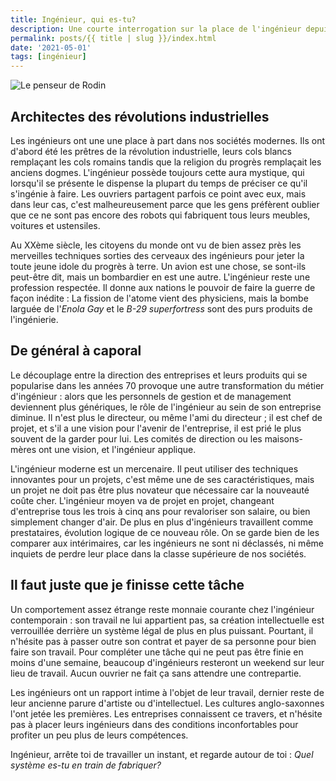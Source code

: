 ```yaml
---
title: Ingénieur, qui es-tu?
description: Une courte interrogation sur la place de l'ingénieur depuis la révolution industrielle
permalink: posts/{{ title | slug }}/index.html
date: '2021-05-01'
tags: [ingénieur]
---
```


![Le penseur de Rodin](/images/1.md_files/1.jpeg)

## Architectes des révolutions industrielles
Les ingénieurs ont une une place à part dans nos sociétés modernes. Ils ont d'abord été les prêtres de la révolution industrielle, leurs cols blancs remplaçant les cols romains tandis que la religion du progrès remplaçait les anciens dogmes. L'ingénieur possède toujours cette aura mystique, qui lorsqu'il se présente le dispense la plupart du temps de préciser ce qu'il s'ingénie à faire. Les ouvriers partagent parfois ce point avec eux, mais dans leur cas, c'est malheureusement parce que les gens préfèrent oublier que ce ne sont pas encore des robots qui fabriquent tous leurs meubles, voitures et ustensiles.  

Au XXème siècle, les citoyens du monde ont vu de bien assez près les merveilles techniques sorties des cerveaux des ingénieurs pour jeter la toute jeune idole du progrès à terre. Un avion est une chose, se sont-ils peut-être dit, mais un bombardier en est une autre. L'ingénieur reste une profession respectée. Il donne aux nations le pouvoir de faire la guerre de façon inédite : La fission de l'atome vient des physiciens, mais la bombe larguée de l'*Enola Gay* et le *B-29 superfortress* sont des purs produits de l'ingénierie.

## De général à caporal

Le découplage entre la direction des entreprises et leurs produits qui se popularise dans les années 70 provoque une autre transformation du métier d'ingénieur : alors que les personnels de gestion et de management deviennent plus génériques, le rôle de l'ingénieur au sein de son entreprise diminue. Il n'est plus le directeur, ou même l'ami du directeur ; il est chef de projet, et s'il a une vision pour l'avenir de l'entreprise, il est prié le plus souvent de la garder pour lui. Les comités de direction ou les maisons-mères ont une vision, et l'ingénieur applique. 

L'ingénieur moderne est un mercenaire. Il peut utiliser des techniques innovantes pour un projets, c'est même une de ses caractéristiques, mais un projet ne doit pas être plus novateur que nécessaire car la nouveauté coûte cher. L'ingénieur moyen va de projet en projet, changeant d'entreprise tous les trois à cinq ans pour revaloriser son salaire, ou bien simplement changer d'air. De plus en plus d'ingénieurs travaillent comme prestataires, évolution logique de ce nouveau rôle. On se garde bien de les comparer aux intérimaires, car les ingénieurs ne sont ni déclassés, ni même inquiets de perdre leur place dans la classe supérieure de nos sociétés. 

## Il faut juste que je finisse cette tâche

Un comportement assez étrange reste monnaie courante chez l'ingénieur contemporain : son travail ne lui appartient pas, sa création intellectuelle est verrouillée derrière un système légal de plus en plus puissant. Pourtant, il n'hésite pas à passer outre son contrat et payer de sa personne pour bien faire son travail. Pour compléter une tâche qui ne peut pas être finie en moins d'une semaine, beaucoup d'ingénieurs resteront un weekend sur leur lieu de travail. Aucun ouvrier ne fait ça sans attendre une contrepartie. 

Les ingénieurs ont un rapport intime à l'objet de leur travail, dernier reste de leur ancienne parure d'artiste ou d'intellectuel. Les cultures anglo-saxonnes l'ont jetée les premières. Les entreprises connaissent ce travers, et n'hésite pas à placer leurs ingénieurs dans des conditions inconfortables pour profiter un peu plus de leurs compétences.

Ingénieur, arrête toi de travailler un instant, et regarde autour de toi : 
*Quel système es-tu en train de fabriquer?*
